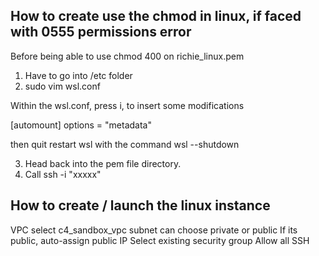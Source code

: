## How to create use the chmod in linux, if faced with 0555 permissions error

Before being able to use chmod 400 on richie_linux.pem

1. Have to go into /etc folder
2. sudo vim wsl.conf

Within the wsl.conf, press i, to insert some modifications

[automount]
options = "metadata"

then quit
restart wsl with the command wsl --shutdown

3. Head back into the pem file directory.
4. Call ssh -i "xxxxx"

## How to create / launch the linux instance

VPC select c4_sandbox_vpc
subnet can choose private or public
If its public, auto-assign public IP
Select existing security group
Allow all SSH
